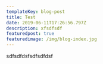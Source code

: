 ```yaml
---
templateKey: blog-post
title: Test
date: 2019-06-11T17:26:56.797Z
description: xfsdfsdf
featuredpost: true
featuredimage: /img/blog-index.jpg
---
```

sdfsdfdsfsdfsdfdsf
